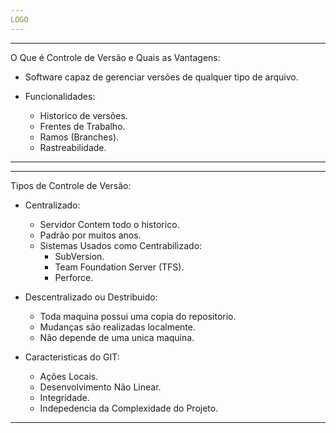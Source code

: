 ```yaml
---
LOGO
---
```


---
O Que é Controle de Versão e Quais as Vantagens:
  - Software capaz de gerenciar versões de qualquer tipo de arquivo.

  - Funcionalidades:
      - Historico de versões.
      - Frentes de Trabalho.
      - Ramos (Branches).
      - Rastreabilidade.
---

---
Tipos de Controle de Versão:
  - Centralizado:
      - Servidor Contem todo o historico.
      - Padrão por muitos anos.
      - Sistemas Usados como Centrabilizado:
          - SubVersion.
          - Team Foundation Server (TFS).
          - Perforce.
  - Descentralizado ou Destribuido:
      - Toda maquina possui uma copia do repositorio.
      - Mudanças são realizadas localmente.
      - Não depende de uma unica maquina.

  - Caracteristicas do GIT:
      - Ações Locais.
      - Desenvolvimento Não Linear.
      - Integridade.
      - Indepedencia da Complexidade do Projeto.
---





